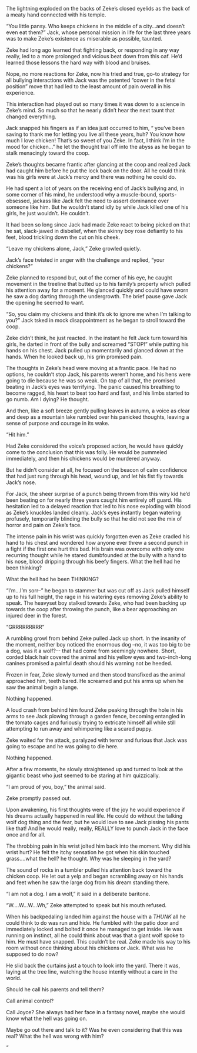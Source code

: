 The lightning exploded on the backs of Zeke’s closed eyelids as the back of a meaty hand connected with his temple.  

“You little pansy.  Who keeps chickens in the middle of a city…and doesn’t even eat them?” Jack, whose personal mission in life for the last three years was to make Zeke’s existence as miserable as possible, taunted.

Zeke had long ago learned that fighting back, or responding in any way really, led to a more prolonged and vicious beat down from this oaf.  He’d learned those lessons the hard way with blood and bruises. 

Nope, no more reactions for Zeke, now his tried and true,  go-to strategy for all bullying interactions with Jack was the patented “cower in the fetal position” move that had led to the least amount of pain overall in his experience.

This interaction had played out so many times it was down to a science in Zeke’s mind.  So much so that he nearly didn’t hear the next taunt that changed everything.

Jack snapped his fingers as if an idea just occurred to him, “ you’ve been saving to thank me for letting you live all these years, huh? You know how much I love chicken! That’s so sweet of you Zeke. In fact, I think I’m in the mood for chicken…”  he let the thought trail off into the abyss as he began to stalk menacingly toward the coop.  

Zeke’s thoughts became frantic after glancing at the coop and realized Jack had caught him before he put the lock back on the door. All he could think was his girls were at Jack’s mercy and there was nothing he could do.

He had spent a lot of years on the receiving end of Jack’s bullying and, in some corner of his mind, he understood why a muscle-bound, sports-obsessed, jackass like Jack felt the need to assert dominance over someone like him.  But he wouldn’t stand idly by while Jack killed one of his girls, he just wouldn’t. He couldn’t.

It had been so long since Jack had made Zeke react to being picked on that he sat, slack-jawed in disbelief, when the skinny boy rose defiantly to his feet, blood trickling down the cut on his cheek. 

“Leave my chickens alone, Jack,” Zeke growled quietly.

Jack’s face twisted in anger with the challenge and replied, “your chickens?”

Zeke planned to respond but, out of the corner of his eye, he caught movement in the treeline that butted up to his family’s property which pulled his attention away for a moment.  He glanced quickly and could have sworn he saw a dog darting through the undergrowth. The brief pause gave Jack the opening he seemed to want. 

“So, you claim my chickens and think it’s ok to ignore me when I’m talking to you?” Jack tsked in mock disappointment as he began to stroll toward the coop.

Zeke didn’t think, he just reacted.  In the instant he felt Jack turn toward his girls, he darted in front of the bully and screamed “STOP!” while putting his hands on his chest.  Jack pulled up momentarily and glanced down at the hands.  When he looked back up, his grin promised pain.

The thoughts in Zeke’s head were moving at a frantic pace.  He had no options, he couldn’t stop Jack, his parents weren’t home, and his hens were going to die because he was so weak. On top of all that, the promised beating in Jack’s eyes was terrifying.  The panic caused his breathing to become ragged, his heart to beat too hard and fast, and his limbs started to go numb. Am I dying? He thought.

  And then, like a soft breeze gently pulling leaves in autumn, a voice as clear and deep as a mountain lake rumbled over his panicked thoughts, leaving a sense of purpose and courage in its wake. 

“Hit him.” 

Had Zeke considered the voice’s proposed action, he would have quickly come to the conclusion that this was folly.  He would be pummeled immediately, and then his chickens would be murdered anyway.  

But he didn’t consider at all, he focused on the beacon of calm confidence that had just rung through his head, wound up, and let his fist fly towards Jack’s nose.  

For Jack, the sheer surprise of a punch being thrown from this wiry kid he’d been beating on for nearly three years caught him entirely off guard.  His hesitation led to a delayed reaction that led to his nose exploding with blood as Zeke’s knuckles landed cleanly.  Jack’s eyes instantly began watering profusely, temporarily blinding the bully so that he did not see the mix of horror and pain on Zeke’s face.

The intense pain in his wrist was quickly forgotten even as Zeke cradled his hand to his chest and wondered how anyone ever threw a second punch in a fight if the first one hurt this bad. His brain was overcome with only one recurring thought while he stared dumbfounded at the bully with a hand to his nose, blood dripping through his beefy fingers.  What the hell had he been thinking? 

 What the hell had he been THINKING? 


“I’m…I’m sorr–” he began to stammer but was cut off as Jack pulled himself up to his full height,  the rage in his watering eyes removing Zeke’s ability to speak.  The heavyset boy stalked towards Zeke, who had been backing up towards the coop after throwing the punch, like a bear approaching an injured deer in the forest. 

“GRRRRRRRRR” 

A rumbling growl from behind Zeke pulled Jack up short.  In the insanity of the moment, neither boy noticed the enormous dog –no, it was too big to be a dog, was it a wolf?-- that had come from seemingly nowhere.  Short, corded black hair covered the animal and his yellow eyes and two-inch-long canines promised a painful death should his warning not be heeded.

Frozen in fear, Zeke slowly turned and then stood transfixed as the animal approached him, teeth bared.  He screamed and put his arms up when he saw the animal begin a lunge.  

Nothing happened.

A loud crash from behind him found Zeke peaking through the hole in his arms to see Jack plowing through a garden fence, becoming entangled in the tomato cages and furiously trying to extricate himself all while still attempting to run away and whimpering like a scared puppy.  

Zeke waited for the attack, paralyzed with terror and furious that Jack was going to escape and he was going to die here.

Nothing happened.

After a few moments, he slowly straightened up and turned to look at the gigantic beast who just seemed to be staring at him quizzically.  

“I am proud of you, boy,” the animal said.

Zeke promptly passed out.

Upon awakening, his first thoughts were of the joy he would experience if his dreams actually happened in real life.  He could do without the talking wolf dog thing and the fear, but he would love to see Jack pissing his pants like that!  And he would really, really, REALLY love to punch Jack in the face once and for all.  

The throbbing pain in his wrist jolted him back into the moment.  Why did his wrist hurt? He felt the itchy sensation he got when his skin touched grass….what the hell? he thought.  Why was he sleeping in the yard? 

The sound of rocks in a tumbler pulled his attention back toward the chicken coop.  He let out a yelp and began scrambling away on his hands and feet when he saw the large dog from his dream standing there. 

“I am not a dog. I am a wolf,” it said in a deliberate baritone.  

“W….W…W…Wh,” Zeke attempted to speak but his mouth refused. 

When his backpedaling landed him against the house with a *THUNK* all he could think to do was run and hide.  He fumbled with the patio door and immediately locked and bolted it once he managed to get inside.  He was running on instinct, all he could think about was that a giant wolf spoke to him.  He must have snapped.  This couldn’t be real.  Zeke made his way to his room without once thinking about his chickens or Jack.  What was he supposed to do now? 

He slid back the curtains just a touch to look into the yard.  There it was, laying at the tree line, watching the house intently without a care in the world.  

Should he call his parents and tell them? 

Call animal control? 

Call Joyce? She always had her face in a fantasy novel, maybe she would know what the hell was going on. 

 Maybe go out there and talk to it? Was he even considering that this was real? What the hell was wrong with him?  





“
